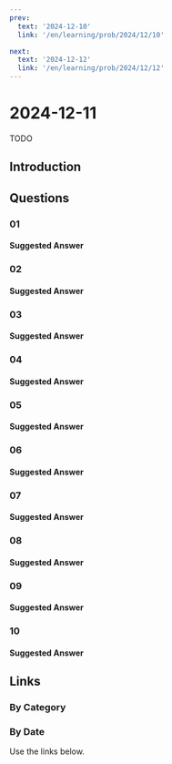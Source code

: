 ```yaml
---
prev:
  text: '2024-12-10'
  link: '/en/learning/prob/2024/12/10'

next:
  text: '2024-12-12'
  link: '/en/learning/prob/2024/12/12'
---
```


# 2024-12-11

TODO

<Badge type="danger" text="Bid"/>

## Introduction

## Questions

### 01

#### Suggested Answer

### 02

#### Suggested Answer

### 03

#### Suggested Answer

### 04

#### Suggested Answer

### 05

#### Suggested Answer

### 06

#### Suggested Answer

### 07

#### Suggested Answer

### 08

#### Suggested Answer

### 09

#### Suggested Answer

### 10

#### Suggested Answer

## Links

[<Badge type="tip" text="Go to Practice"/>](/en/practice/prob/2024/12/11)

### By Category

[<Badge type="tip" text="<--"/>](/en/learning/prob/2024/12/08)
[<Badge type="tip" text="Calendar"/>](/en/learning/calendar/2024/12)
[<Badge type="info" text="-->"/>](/en/learning/prob/2024/12/11#links)

### By Date

Use the links below.